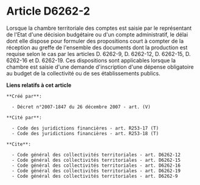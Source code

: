 # Article D6262-2

Lorsque la chambre territoriale des comptes est saisie par le représentant de l'Etat d'une décision budgétaire ou d'un compte
administratif, le délai dont elle dispose pour formuler des propositions court à compter de la réception au greffe de
l'ensemble des documents dont la production est requise selon le cas par les articles D. 6262-9, D. 6262-12, D. 6262-15, D.
6262-16 et D. 6262-19. Ces dispositions sont applicables lorsque la chambre est saisie d'une demande d'inscription d'une
dépense obligatoire au budget de la collectivité ou de ses établissements publics.

**Liens relatifs à cet article**

	**Créé par**:

	  - Décret n°2007-1847 du 26 décembre 2007 - art. (V)

	**Cité par**:

	  - Code des juridictions financières - art. R253-17 (T)
	  - Code des juridictions financières - art. R253-18 (T)

	**Cite**:

	  - Code général des collectivités territoriales - art. D6262-12
	  - Code général des collectivités territoriales - art. D6262-15
	  - Code général des collectivités territoriales - art. D6262-16
	  - Code général des collectivités territoriales - art. D6262-19
	  - Code général des collectivités territoriales - art. D6262-9
